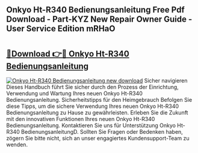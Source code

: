 ## Onkyo Ht-R340 Bedienungsanleitung Free Pdf Download - Part-KYZ New Repair Owner Guide - User Service Edition mRHaO

# <h2><a href="http://df2ff0t.blite.top/?on=Onkyo+Ht-R340+Bedienungsanleitung">🔗Download 👉🔴 Onkyo Ht-R340 Bedienungsanleitung</a></h2>

[![Onkyo Ht-R340 Bedienungsanleitung new download](https://i.imgur.com/lujVjoI.png)](http://df2ff0t.blite.top/?on=Onkyo+Ht-R340+Bedienungsanleitung)
Sicher navigieren Dieses Handbuch führt Sie sicher durch den Prozess der Einrichtung, Verwendung und Wartung Ihres neuen Onkyo Ht-R340 Bedienungsanleitung. Sicherheitstipps für den Heimgebrauch Befolgen Sie diese Tipps, um die sichere Verwendung Ihres neuen Onkyo Ht-R340 Bedienungsanleitung zu Hause zu gewährleisten. Erleben Sie die Zukunft mit den innovativen Funktionen Ihres neuen Onkyo Ht-R340 Bedienungsanleitung. Kontaktieren Sie uns für Unterstützung Onkyo Ht-R340 BedienungsanleitungD. Sollten Sie Fragen oder Bedenken haben, zögern Sie bitte nicht, sich an unser engagiertes Kundensupport-Team zu wenden.
